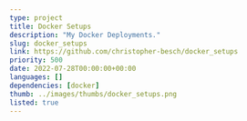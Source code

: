 ```yaml
---
type: project
title: Docker Setups
description: "My Docker Deployments."
slug: docker_setups
link: https://github.com/christopher-besch/docker_setups
priority: 500
date: 2022-07-28T00:00:00+00:00
languages: []
dependencies: [docker]
thumb: ../images/thumbs/docker_setups.png
listed: true
---
```


